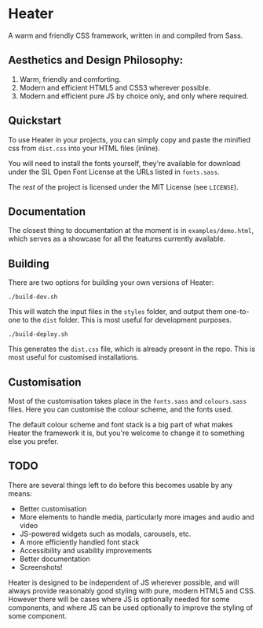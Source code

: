 # Heater

A warm and friendly CSS framework, written in and compiled from Sass.

## Aesthetics and Design Philosophy:

1. Warm, friendly and comforting.
2. Modern and efficient HTML5 and CSS3 wherever possible.
3. Modern and efficient pure JS by choice only, and only where required.

## Quickstart

To use Heater in your projects, you can simply copy and paste the minified css from `dist.css` into your HTML files (inline).

You will need to install the fonts yourself, they're available for download under the SIL Open Font License at the URLs listed in `fonts.sass`.

The *rest* of the project is licensed under the MIT License (see `LICENSE`).

## Documentation

The closest thing to documentation at the moment is in `examples/demo.html`, which serves as a showcase for all the features currently available.

## Building

There are two options for building your own versions of Heater:

```
./build-dev.sh
```

This will watch the input files in the `styles` folder, and output them one-to-one to the `dist` folder. This is most useful for development purposes.

```
./build-deploy.sh
```

This generates the `dist.css` file, which is already present in the repo. This is most useful for customised installations.

## Customisation

Most of the customisation takes place in the `fonts.sass` and `colours.sass` files. Here you can customise the colour scheme, and the fonts used.

The default colour scheme and font stack is a big part of what makes Heater the framework it is, but you're welcome to change it to something else you prefer.

## TODO

There are several things left to do before this becomes usable by any means:

* Better customisation
* More elements to handle media, particularly more images and audio and video
* JS-powered widgets such as modals, carousels, etc.
* A more efficiently handled font stack
* Accessibility and usability improvements
* Better documentation
* Screenshots!

Heater is designed to be independent of JS wherever possible, and will always provide reasonably good styling with pure, modern HTML5 and CSS. However there will be cases where JS is optionally needed for some components, and where JS can be used optionally to improve the styling of some component.